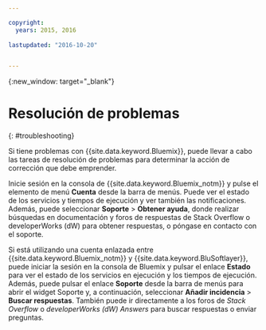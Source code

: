 ```yaml
---

copyright:
  years: 2015, 2016
  
lastupdated: "2016-10-20"


---
```



{:new_window: target="_blank"}



# Resolución de problemas
{: #troubleshooting}


Si tiene problemas con {{site.data.keyword.Bluemix}}, puede llevar a cabo las tareas de resolución de problemas para determinar la acción de corrección que debe emprender.

Inicie sesión en la consola de {{site.data.keyword.Bluemix_notm}} y pulse el elemento de menú **Cuenta** desde la barra de menús. Puede ver el estado de los servicios y tiempos de ejecución y ver también las notificaciones. Además, puede seleccionar **Soporte** &gt; **Obtener ayuda**, donde realizar búsquedas en documentación y foros de respuestas de Stack Overflow o developerWorks (dW) para obtener respuestas, o póngase en contacto con el soporte.


Si está utilizando una cuenta enlazada entre {{site.data.keyword.Bluemix_notm}} y {{site.data.keyword.BluSoftlayer}}, puede iniciar la sesión en la consola de Bluemix y pulsar el enlace **Estado** para ver el estado de los servicios en ejecución y los tiempos de ejecución. Además, puede pulsar el enlace **Soporte** desde la barra de menús para abrir el widget Soporte y, a continuación, seleccionar **Añadir incidencia** &gt; **Buscar respuestas**. También puede ir directamente a los foros de *Stack Overflow* o *developerWorks (dW) Answers* para buscar respuestas o enviar preguntas.
